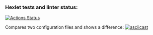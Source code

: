 ### Hexlet tests and linter status:
[![Actions Status](https://github.com/BorisNemo/python-project-lvl2/workflows/hexlet-check/badge.svg)](https://github.com/BorisNemo/python-project-lvl2/actions)

Compares two configuration files and shows a difference:
[![asciicast](https://asciinema.org/a/508863.svg)](https://asciinema.org/a/508863)